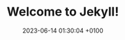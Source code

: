 ---
layout: post
title:  "Welcome to Jekyll!"
date:   2023-06-14 01:30:04 +0100
categories: snippet, jekyll update
link : 
---